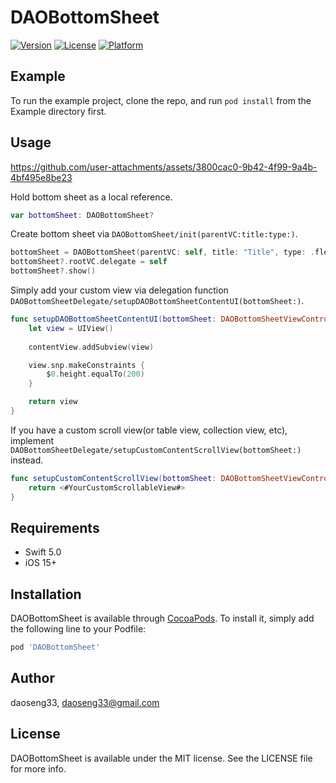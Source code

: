 # DAOBottomSheet

[![Version](https://img.shields.io/cocoapods/v/DAOBottomSheet.svg?style=flat)](https://cocoapods.org/pods/DAOBottomSheet)
[![License](https://img.shields.io/cocoapods/l/DAOBottomSheet.svg?style=flat)](https://cocoapods.org/pods/DAOBottomSheet)
[![Platform](https://img.shields.io/cocoapods/p/DAOBottomSheet.svg?style=flat)](https://cocoapods.org/pods/DAOBottomSheet)

## Example

To run the example project, clone the repo, and run `pod install` from the Example directory first.

## Usage
https://github.com/user-attachments/assets/3800cac0-9b42-4f99-9a4b-4bf495e8be23

Hold bottom sheet as a local reference.

```swift
var bottomSheet: DAOBottomSheet?
```

Create bottom sheet via ``DAOBottomSheet/init(parentVC:title:type:)``.

```swift
bottomSheet = DAOBottomSheet(parentVC: self, title: "Title", type: .flexible)
bottomSheet?.rootVC.delegate = self
bottomSheet?.show()
```

Simply add your custom view via delegation function ``DAOBottomSheetDelegate/setupDAOBottomSheetContentUI(bottomSheet:)``.

```swift
func setupDAOBottomSheetContentUI(bottomSheet: DAOBottomSheetViewController) -> UIView? {
    let view = UIView()
    
    contentView.addSubview(view)

    view.snp.makeConstraints {
        $0.height.equalTo(200)
    }

    return view
}
```

If you have a custom scroll view(or table view, collection view, etc), implement ``DAOBottomSheetDelegate/setupCustomContentScrollView(bottomSheet:)`` instead.

```swift
func setupCustomContentScrollView(bottomSheet: DAOBottomSheetViewController) -> UIScrollView? {
    return <#YourCustomScrollableView#>
}

```

## Requirements

- Swift 5.0
- iOS 15+

## Installation

DAOBottomSheet is available through [CocoaPods](https://cocoapods.org). To install
it, simply add the following line to your Podfile:

```ruby
pod 'DAOBottomSheet'
```

## Author

daoseng33, daoseng33@gmail.com

## License

DAOBottomSheet is available under the MIT license. See the LICENSE file for more info.
